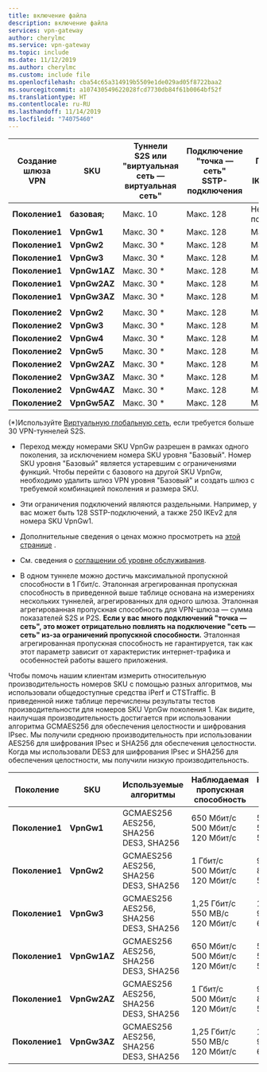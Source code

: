 ```yaml
---
title: включение файла
description: включение файла
services: vpn-gateway
author: cherylmc
ms.service: vpn-gateway
ms.topic: include
ms.date: 11/12/2019
ms.author: cherylmc
ms.custom: include file
ms.openlocfilehash: cba54c65a314919b5509e1de029ad05f8722baa2
ms.sourcegitcommit: a107430549622028fcd7730db84f61b0064bf52f
ms.translationtype: HT
ms.contentlocale: ru-RU
ms.lasthandoff: 11/14/2019
ms.locfileid: "74075460"
---
```

|**Создание<br>шлюза<br>VPN** |**SKU**   | **Туннели<br>S2S или "виртуальная сеть — виртуальная сеть"** | **Подключение "точка — сеть"<br> SSTP-подключения** | **Подключения P2S<br>IKEv2/OpenVPN** | **Эталонная агрегированная<br>пропускная способность** | **BGP** | **Избыточность между зонами** |
|---            |---         | ---        | ---       | ---            | ---       | ---       | ---|
|**Поколение1**|**базовая;**   | Макс. 10    | Макс. 128  | Не поддерживается  | 100 Мбит/с  | Не поддерживается| Нет |
|**Поколение1**|**VpnGw1**  | Макс. 30 *   | Макс. 128  | Макс. 250       | 650 Мбит/с  | Поддерживаются | Нет |
|**Поколение1**|**VpnGw2**  | Макс. 30 *   | Макс. 128  | Макс. 500       | 1 Гбит/с    | Поддерживаются | Нет |
|**Поколение1**|**VpnGw3**  | Макс. 30 *   | Макс. 128  | Макс. 1000      | 1,25 Гбит/с | Поддерживаются | Нет |
|**Поколение1**|**VpnGw1AZ**| Макс. 30 *   | Макс. 128  | Макс. 250       | 650 Мбит/с  | Поддерживаются | Yes |
|**Поколение1**|**VpnGw2AZ**| Макс. 30 *   | Макс. 128  | Макс. 500       | 1 Гбит/с    | Поддерживаются | Yes |
|**Поколение1**|**VpnGw3AZ**| Макс. 30 *   | Макс. 128  | Макс. 1000      | 1,25 Гбит/с | Поддерживаются | Yes |
|        |            |            |           |                |           |           |     |
|**Поколение2**|**VpnGw2**  | Макс. 30 *   | Макс. 128  | Макс. 500       | 1,25 Гбит/с | Поддерживаются | Нет |
|**Поколение2**|**VpnGw3**  | Макс. 30 *   | Макс. 128  | Макс. 1000      | 2,5 Гбит/с  | Поддерживаются | Нет |
|**Поколение2**|**VpnGw4**  | Макс. 30 *   | Макс. 128  | Макс. 1000      | 5 Гбит/с    | Поддерживаются | Нет |
|**Поколение2**|**VpnGw5**  | Макс. 30 *   | Макс. 128  | Макс. 1000      | 10 Гбит/с   | Поддерживаются | Нет |
|**Поколение2**|**VpnGw2AZ**| Макс. 30 *   | Макс. 128  | Макс. 500       | 1,25 Гбит/с | Поддерживаются | Yes |
|**Поколение2**|**VpnGw3AZ**| Макс. 30 *   | Макс. 128  | Макс. 1000      | 2,5 Гбит/с  | Поддерживаются | Yes |
|**Поколение2**|**VpnGw4AZ**| Макс. 30 *   | Макс. 128  | Макс. 1000      | 5 Гбит/с    | Поддерживаются | Yes |
|**Поколение2**|**VpnGw5AZ**| Макс. 30 *   | Макс. 128  | Макс. 1000      | 10 Гбит/с   | Поддерживаются | Yes |

(*)Используйте [Виртуальную глобальную сеть](../articles/virtual-wan/virtual-wan-about.md), если требуется больше 30 VPN-туннелей S2S.

* Переход между номерами SKU VpnGw разрешен в рамках одного поколения, за исключением номера SKU уровня "Базовый". Номер SKU уровня "Базовый" является устаревшим с ограничениями функций. Чтобы перейти с базового на другой SKU VpnGw, необходимо удалить шлюз VPN уровня "Базовый" и создать шлюз с требуемой комбинацией поколения и размера SKU.

* Эти ограничения подключений являются раздельными. Например, у вас может быть 128 SSTP-подключений, а также 250 IKEv2 для номера SKU VpnGw1.

* Дополнительные сведения о ценах можно просмотреть на [этой странице](https://azure.microsoft.com/pricing/details/vpn-gateway) .

* См. сведения о [соглашении об уровне обслуживания](https://azure.microsoft.com/support/legal/sla/vpn-gateway/).

* В одном туннеле можно достичь максимальной пропускной способности в 1 Гбит/с. Эталонная агрегированная пропускная способность в приведенной выше таблице основана на измерениях нескольких туннелей, агрегированных для одного шлюза. Эталонная агрегированная пропускная способность для VPN-шлюза — сумма показателей S2S и P2S. **Если у вас много подключений "точка — сеть", это может отрицательно повлиять на подключение "сеть — сеть" из-за ограничений пропускной способности.** Эталонная агрегированная пропускная способность не гарантируется, так как этот параметр зависит от характеристик интернет-трафика и особенностей работы вашего приложения.

Чтобы помочь нашим клиентам измерить относительную производительность номеров SKU с помощью разных алгоритмов, мы использовали общедоступные средства iPerf и CTSTraffic. В приведенной ниже таблице перечислены результаты тестов производительности для номеров SKU VpnGw поколения 1. Как видите, наилучшая производительность достигается при использовании алгоритма GCMAES256 для обеспечения целостности и шифрования IPsec. Мы получили среднюю производительность при использовании AES256 для шифрования IPsec и SHA256 для обеспечения целостности. Когда мы использовали DES3 для шифрования IPsec и SHA256 для обеспечения целостности, мы получили низкую производительность.

|**Поколение**|**SKU**   | **Используемые<br>алгоритмы** | **Наблюдаемая<br>пропускная способность** | **Наблюдаемых<br>пакетов в секунду** |
|---           |---       | ---                 | ---            | ---                    |
|**Поколение1**|**VpnGw1**| GCMAES256<br>AES256, SHA256<br>DES3, SHA256| 650 Мбит/с<br>500 Мбит/с<br>120 Мбит/с   | 58 000<br>50 000<br>50 000|
|**Поколение1**|**VpnGw2**| GCMAES256<br>AES256, SHA256<br>DES3, SHA256| 1 Гбит/с<br>500 Мбит/с<br>120 Мбит/с | 90 000<br>80 000<br>55 000|
|**Поколение1**|**VpnGw3**| GCMAES256<br>AES256, SHA256<br>DES3, SHA256| 1,25 Гбит/с<br>550 МB/с<br>120 Мбит/с | 105 000<br>90 000<br>60 000|
|**Поколение1**|**VpnGw1AZ**| GCMAES256<br>AES256, SHA256<br>DES3, SHA256| 650 Мбит/с<br>500 Мбит/с<br>120 Мбит/с   | 58 000<br>50 000<br>50 000|
|**Поколение1**|**VpnGw2AZ**| GCMAES256<br>AES256, SHA256<br>DES3, SHA256| 1 Гбит/с<br>500 Мбит/с<br>120 Мбит/с | 90 000<br>80 000<br>55 000|
|**Поколение1**|**VpnGw3AZ**| GCMAES256<br>AES256, SHA256<br>DES3, SHA256| 1,25 Гбит/с<br>550 МB/с<br>120 Мбит/с | 105 000<br>90 000<br>60 000|

